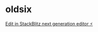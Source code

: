 # oldsix

[Edit in StackBlitz next generation editor ⚡️](https://stackblitz.com/~/github.com/zuoluotianhen/oldsix)